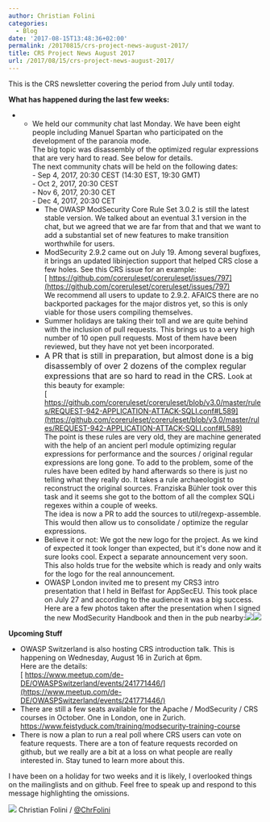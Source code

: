 ```yaml
---
author: Christian Folini
categories:
  - Blog
date: '2017-08-15T13:48:36+02:00'
permalink: /20170815/crs-project-news-august-2017/
title: CRS Project News August 2017
url: /2017/08/15/crs-project-news-august-2017/
---
```



This is the CRS newsletter covering the period from July until today.

**What has happened during the last few weeks:**

- - We held our community chat last Monday. We have been eight people including Manuel Spartan who participated on the development of the paranoia mode.  
        The big topic was disassembly of the optimized regular expressions that are very hard to read. See below for details.  
        The next community chats will be held on the following dates:  
        - Sep 4, 2017, 20:30 CEST (14:30 EST, 19:30 GMT)  
        - Oct 2, 2017, 20:30 CEST  
        - Nov 6, 2017, 20:30 CET  
        - Dec 4, 2017, 20:30 CET
    - The OWASP ModSecurity Core Rule Set 3.0.2 is still the latest stable version. We talked about an eventual 3.1 version in the chat, but we agreed that we are far from that and that we want to add a substantial set of new features to make transition worthwhile for users.
    - ModSecurity 2.9.2 came out on July 19. Among several bugfixes, it brings an updated libinjection support that helped CRS close a few holes. See this CRS issue for an example:  
        [ https://github.com/coreruleset/coreruleset/issues/797](https://github.com/coreruleset/coreruleset/issues/797)  
        We recommend all users to update to 2.9.2. AFAICS there are no backported packages for the major distros yet, so this is only viable for those users compiling themselves.
    - Summer holidays are taking their toll and we are quite behind with the inclusion of pull requests. This brings us to a very high number of 10 open pull requests. Most of them have been reviewed, but they have not yet been incorporated.
    - <span style="font-size: 16px;">A PR that is still in preparation, but almost done is a big disassembly of over 2 dozens of the complex regular expressions that are so hard to read in the CRS. </span>Look at this beauty for example:  
        [ https://github.com/coreruleset/coreruleset/blob/v3.0/master/rules/REQUEST-942-APPLICATION-ATTACK-SQLI.conf#L589](https://github.com/coreruleset/coreruleset/blob/v3.0/master/rules/REQUEST-942-APPLICATION-ATTACK-SQLI.conf#L589)  
        The point is these rules are very old, they are machine generated with the help of an ancient perl module optimizing regular expressions for performance and the sources / original regular expressions are long gone. To add to the problem, some of the rules have been edited by hand afterwards so there is just no telling what they really do. It takes a rule archaeologist to reconstruct the original sources. Franziska Bühler took over this task and it seems she got to the bottom of all the complex SQLi regexes within a couple of weeks.  
        The idea is now a PR to add the sources to util/regexp-assemble. This would then allow us to consolidate / optimize the regular expressions.
    - Believe it or not: We got the new logo for the project. As we kind of expected it took longer than expected, but it's done now and it sure looks cool. Expect a separate announcement very soon.  
        This also holds true for the website which is ready and only waits for the logo for the real announcement.
    - OWASP London invited me to present my CRS3 intro presentation that I held in Belfast for AppSecEU. This took place on July 27 and according to the audience it was a big success. Here are a few photos taken after the presentation when I signed the new ModSecurity Handbook and then in the pub nearby:[![](/assets/uploads/2017/08/crs_news_2017-08-photo-1.jpeg)](https://twitter.com/ChrFolini/status/892686195133739009)[![](/assets/uploads/2017/08/crs_news_2017-08-photo-2.jpeg)](https://twitter.com/OWASPLondon/status/890693408683163648)

**Upcoming Stuff**

- OWASP Switzerland is also hosting CRS introduction talk. This is happening on Wednesday, August 16 in Zurich at 6pm.  
    Here are the details:  
    [ https://www.meetup.com/de-DE/OWASPSwitzerland/events/241771446/](https://www.meetup.com/de-DE/OWASPSwitzerland/events/241771446/)
- There are still a few seats available for the Apache / ModSecurity / CRS courses in October. One in London, one in Zurich.  
    <https://www.feistyduck.com/training/modsecurity-training-course>
- There is now a plan to run a real poll where CRS users can vote on feature requests. There are a ton of feature requests recorded on github, but we really are a bit at a loss on what people are really interested in. Stay tuned to learn more about this.

I have been on a holiday for two weeks and it is likely, I overlooked things on the mailinglists and on github. Feel free to speak up and respond to this message highlighting the omissions.

![](/assets/uploads/2017/08/christian-folini-2017-450x450.png) Christian Folini / [@ChrFolini](https://twitter.com/ChrFolini)
